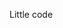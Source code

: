 Little code
<!---
ecrandz/ecrandz is a ✨ special ✨ repository because its `README.md` (this file) appears on your GitHub profile.
You can click the Preview link to take a look at your changes.
--->
